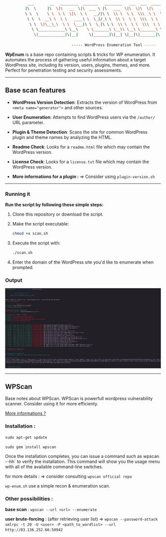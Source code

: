 ```Bash
          ___       __   ________  _______   ________   ___  ___  _____ ______      
         |\  \     |\  \|\   __  \|\  ___ \ |\   ___  \|\  \|\  \|\   _ \  _   \    
         \ \  \    \ \  \ \  \|\  \ \   __/|\ \  \\ \  \ \  \\\  \ \  \\\__\ \  \   
          \ \  \  __\ \  \ \   ____\ \  \_|/_\ \  \\ \  \ \  \\\  \ \  \\|__| \  \  
           \ \  \|\__\_\  \ \  \___|\ \  \_|\ \ \  \\ \  \ \  \\\  \ \  \    \ \  \ 
            \ \____________\ \__\    \ \_______\ \__\\ \__\ \_______\ \__\    \ \__\
             \|____________|\|__|     \|_______|\|__| \|__|\|_______|\|__|     \|__|

                              ----- WordPress Enumeration Tool -----


```

**WpEnum** is a base repo containing scripts & tricks for WP enumeration. It automates the process of gathering useful information about a target WordPress site, including its version, users, plugins, themes, and more. Perfect for penetration testing and security assessments.

---

## Base scan features

- **WordPress Version Detection**: Extracts the version of WordPress from `<meta name="generator">` and other sources.
- **User Enumeration**: Attempts to find WordPress users via the `/author/` URL parameter.
- **Plugin & Theme Detection**: Scans the site for common WordPress plugin and theme names by analyzing the HTML.
- **Readme Check**: Looks for a `readme.html` file which may contain the WordPress version.
- **License Check**: Looks for a `license.txt` file which may contain the WordPress version.

- **More informations for a plugin :** => Consider using `plugin-version.sh`

---

### Running it

**Run the script by following these simple steps:**

1. Clone this repository or download the script.
2. Make the script executable:

    ```bash
    chmod +x scan.sh
    ```

3. Execute the script with:

    ```bash
    ./scan.sh
    ```

4. Enter the domain of the WordPress site you'd like to enumerate when prompted.

### Output

<img src="https://github.com/NightFall-Security/WpEnum/blob/main/assets/scan.png" alt="DebugInfo" />

---

## WPScan

Base notes about WPScan. WPScan is powerfull wordpress vulnerability scanner. Consider using it for more efficienty.

<a href="https://github.com/wpscanteam/wpscan" target="blank">More informations ?</a>

### Installation : 

`sudo apt-get update`

`sudo gem install wpscan`

Once the installation completes, you can issue a command such as wpscan --hh` to verify the installation. This command will show you the usage menu with all of the available command-line switches.

for more details : => consider consulting `wpscan official repo`

`wp-enum.sh` use a simple recon & enumeration scan.

### Other possibilities : 

**base scan** : `wpscan --url <url> --enumerate`

**user brute-forcing** : (after retrieving user list) => `wpscan --password-attack xmlrpc -t 20 -U <user> -P <path_to_wordlist> --url http://83.136.252.66:50942`
